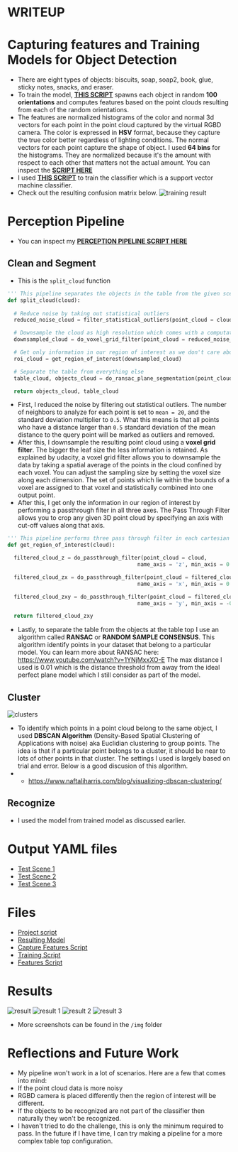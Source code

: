 # WRITEUP

# Capturing features and Training Models for Object Detection
- There are eight types of objects: biscuits, soap, soap2, book, glue, sticky notes, snacks, and eraser. 
- To train the model, 
[**THIS SCRIPT**](https://github.com/mithi/perception-pr2/blob/master/src/sensor_stick/scripts/capture_features.py)
spawns each object in random **100 orientations** and computes features based on the point clouds 
resulting from each of the random orientations.
- The features are normalized histograms of the color and normal 3d vectors for each point in the point cloud
captured by the virtual RGBD camera. The color is expressed in **HSV** format, because they capture the true color better
regardless of lighting conditions. The normal vectors for each point capture the shape of object. I used **64 bins**
for the histograms. They are normalized because it's the amount with respect to each other that matters not the actual amount. 
You can inspect the 
[**SCRIPT HERE**](https://github.com/mithi/perception-pr2/blob/master/src/sensor_stick/src/sensor_stick/features.py)
- I used 
[**THIS SCRIPT**](https://github.com/mithi/perception-pr2/blob/master/src/sensor_stick/scripts/train_svm.py)
to train the classifier which is a support vector machine classifier. 
- Check out the resulting confusion matrix below. 
![training result](https://github.com/mithi/perception-pr2/blob/master/img/confusion-matrix.png)

# Perception Pipeline
- You can inspect my
[**PERCEPTION PIPELINE SCRIPT HERE**](https://github.com/mithi/perception-pr2/blob/master/src/RoboND-Perception-Project/pr2_robot/scripts/project.py)


## Clean and Segment
- This is the `split_cloud` function
``` python
''' This pipeline separates the objects in the table from the given scene '''
def split_cloud(cloud):
  
  # Reduce noise by taking out statistical outliers
  reduced_noise_cloud = filter_statistical_outliers(point_cloud = cloud, mean = 20, stdev = 0.5)

  # Downsample the cloud as high resolution which comes with a computation cost
  downsampled_cloud = do_voxel_grid_filter(point_cloud = reduced_noise_cloud, LEAF_SIZE = 0.005)

  # Get only information in our region of interest as we don't care about the other parts
  roi_cloud = get_region_of_interest(downsampled_cloud)

  # Separate the table from everything else
  table_cloud, objects_cloud = do_ransac_plane_segmentation(point_cloud = roi_cloud, max_distance = 0.01)

  return objects_cloud, table_cloud
```
- First, I reduced the noise by filtering out statistical outliers. 
 The number of neighbors to analyze for each point is set to `mean = 20`, and the standard deviation multiplier to `0.5`. 
 What this means is that all points who have a distance larger than `0.5` standard deviation of the mean distance to the 
 query point will be marked as outliers and removed.
- After this, I downsample the resulting point cloud using a **voxel grid filter**.
The bigger the leaf size the less information is retained. As explained by udacity, a voxel grid filter allows you to
downsample the data by taking a spatial average of the points in the cloud confined by each voxel. 
You can adjust the sampling size by setting the voxel size along each dimension. 
The set of points which lie within the bounds of a voxel are assigned to that voxel and
statistically combined into one output point.
- After this, I get only the information in our region of interest by performing a passthrough filter in all three axes. 
The Pass Through Filter allows you to crop any given 3D point cloud by specifying an axis with cut-off values along that axis. 
```python
''' This pipeline performs three pass through filter in each cartesian axis '''
def get_region_of_interest(cloud):

  filtered_cloud_z = do_passthrough_filter(point_cloud = cloud, 
                                         name_axis = 'z', min_axis = 0.6, max_axis = 1.3)

  filtered_cloud_zx = do_passthrough_filter(point_cloud = filtered_cloud_z, 
                                         name_axis = 'x', min_axis = 0.3, max_axis = 1.0)

  filtered_cloud_zxy = do_passthrough_filter(point_cloud = filtered_cloud_zx, 
                                         name_axis = 'y', min_axis = -0.5, max_axis = 0.5)

  return filtered_cloud_zxy
```
- Lastly, to separate the table from the objects at the table top I use an algorithm called **RANSAC** or 
**RANDOM SAMPLE CONSENSUS**. This algorithm identify points in your dataset that belong to a particular model.
You can learn more about RANSAC here: https://www.youtube.com/watch?v=1YNjMxxXO-E
The max distance I used is 0.01 which is the distance threshold from away from the ideal perfect 
plane model which I still consider as part of the model.

## Cluster
![clusters](https://github.com/mithi/perception-pr2/blob/master/img/clusters.png)
-  To identify which points in a point cloud belong to the same object, I used **DBSCAN  Algorithm** (Density-Based Spatial Clustering of Applications with noise) 
    aka Euclidian clustering to group points. 
    The idea is that if a particular point belongs to a cluster, it should be near to lots of other points in that cluster.
    The settings I used is largely based on trial and error.
    Below is a good discusion of this algorithm.
- - https://www.naftaliharris.com/blog/visualizing-dbscan-clustering/

## Recognize
- I used the model from trained model as discussed earlier. 

# Output YAML files
- [Test Scene 1](https://github.com/mithi/perception-pr2/blob/master/src/RoboND-Perception-Project/pr2_robot/scripts/output_1.yaml)
- [Test Scene 2](https://github.com/mithi/perception-pr2/blob/master/src/RoboND-Perception-Project/pr2_robot/scripts/output_2.yaml)
- [Test Scene 3](https://github.com/mithi/perception-pr2/blob/master/src/RoboND-Perception-Project/pr2_robot/scripts/output_3.yaml)

# Files 
- [Project script](https://github.com/mithi/perception-pr2/blob/master/src/RoboND-Perception-Project/pr2_robot/scripts/project.py)
- [Resulting Model](https://raw.githubusercontent.com/mithi/perception-pr2/master/src/RoboND-Perception-Project/pr2_robot/scripts/model.sav)
- [Capture Features Script](https://github.com/mithi/perception-pr2/blob/master/src/sensor_stick/scripts/capture_features.py)
- [Training Script](https://github.com/mithi/perception-pr2/blob/master/src/sensor_stick/scripts/train_svm.py)
- [Features Script](https://github.com/mithi/perception-pr2/blob/master/src/sensor_stick/src/sensor_stick/features.py)

# Results
![result](https://github.com/mithi/perception-pr2/blob/master/img/label_test3.png)
![result 1](https://github.com/mithi/perception-pr2/blob/master/img/test1.png)
![result 2](https://github.com/mithi/perception-pr2/blob/master/img/test2.png)
![result 3](https://github.com/mithi/perception-pr2/blob/master/img/test3.png)
- More screenshots can be found in the `/img` folder

# Reflections and Future Work
- My pipeline won't work in a lot of scenarios. Here are a few that comes into mind:
- If the point cloud data is more noisy
- RGBD camera is placed differently then the region of interest will be different. 
- If the objects to be recognized are not part of the classifier then naturally they won't be recognized. 
- I haven't tried to do the challenge, this is only the minimum required to pass. In the future if I have time, I can 
try making a pipeline for a more complex table top configuration.
